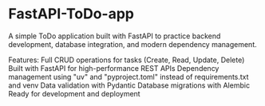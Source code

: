 # FastAPI-ToDo-app
A simple ToDo application built with FastAPI to practice backend development, database integration, and modern dependency management.

Features:
Full CRUD operations for tasks (Create, Read, Update, Delete)
Built with FastAPI for high-performance REST APIs
Dependency management using "uv" and "pyproject.toml" instead of requirements.txt and venv
Data validation with Pydantic
Database migrations with Alembic
Ready for development and deployment
